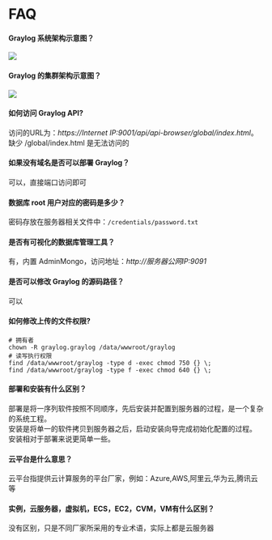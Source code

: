 # FAQ

#### Graylog 系统架构示意图？
![](https://libs.websoft9.com/Websoft9/DocsPicture/zh/graylog/graylog-arch-websoft9.png)


#### Graylog 的集群架构示意图？

![](https://libs.websoft9.com/Websoft9/DocsPicture/zh/graylog/architec_bigger_setup.png)

#### 如何访问 Graylog API?

访问的URL为：*https://Internet IP:9001/api/api-browser/global/index.html*。缺少 /global/index.html 是无法访问的

#### 如果没有域名是否可以部署 Graylog？

可以，直接端口访问即可

#### 数据库 root 用户对应的密码是多少？

密码存放在服务器相关文件中：`/credentials/password.txt`

#### 是否有可视化的数据库管理工具？

有，内置 AdminMongo，访问地址：*http://服务器公网IP:9091*

#### 是否可以修改 Graylog 的源码路径？

可以

#### 如何修改上传的文件权限?

```shell
# 拥有者
chown -R graylog.graylog /data/wwwroot/graylog
# 读写执行权限
find /data/wwwroot/graylog -type d -exec chmod 750 {} \;
find /data/wwwroot/graylog -type f -exec chmod 640 {} \;
```

#### 部署和安装有什么区别？

部署是将一序列软件按照不同顺序，先后安装并配置到服务器的过程，是一个复杂的系统工程。  
安装是将单一的软件拷贝到服务器之后，启动安装向导完成初始化配置的过程。  
安装相对于部署来说更简单一些。 

#### 云平台是什么意思？

云平台指提供云计算服务的平台厂家，例如：Azure,AWS,阿里云,华为云,腾讯云等

#### 实例，云服务器，虚拟机，ECS，EC2，CVM，VM有什么区别？

没有区别，只是不同厂家所采用的专业术语，实际上都是云服务器
